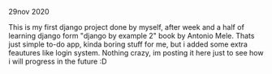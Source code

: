 29nov 2020

This is my first django project done by myself, after week and a half of learning django form "django by example 2" book by Antonio Mele. Thats just simple to-do app, kinda boring stuff for me, but i added some extra feautures like login system. Nothing crazy, im posting it here just to see how i will progress in the future :D  
